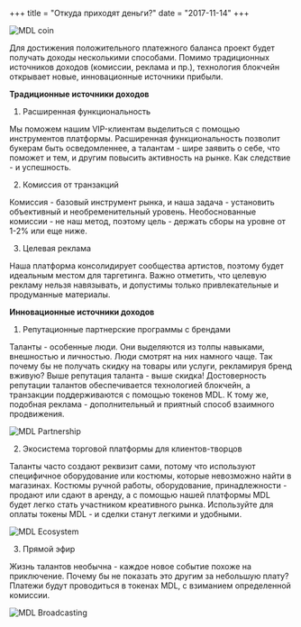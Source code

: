 +++
title = "Откуда приходят деньги?"
date = "2017-11-14"
+++

![MDL coin](https://gateway.ipfs.io/ipfs/QmVHZDTzBb96QgMsCqSEzxuwzyYX4BfNa5M7kxTYWvQC8u/coin.png)

Для достижения положительного платежного баланса проект будет получать доходы несколькими способами. Помимо традиционных источников доходов (комиссии, реклама и пр.), технология блокчейн открывает новые, инновационные источники прибыли.

**Традиционные источники доходов**

1. Расширенная функциональность

Мы поможем нашим VIP-клиентам выделиться с помощью инструментов платформы. Расширенная функциональность позволит букерам быть осведомленнее, а талантам - шире заявить о себе, что поможет и тем, и другим повысить активность на рынке. Как следствие - и успешность.

2. Комиссия от транзакций

Комиссия - базовый инструмент рынка, и наша задача -  установить объективный и необременительный уровень. Необоснованные комиссии - не наш метод, поэтому цель - держать сборы на уровне от 1-2% или еще ниже.

3. Целевая реклама

Наша платформа консолидирует сообщества артистов, поэтому будет идеальным местом для таргетинга. Важно отметить, что целевую рекламу нельзя навязывать, и допустимы только привлекательные и продуманные материалы.

**Инновационные источники доходов**

1. Репутационные партнерские программы с брендами

Таланты - особенные люди. Они выделяются из толпы навыками, внешностью и личностью. Люди смотрят на них намного чаще. Так почему бы не получать скидку на товары или услуги, рекламируя бренд вживую? Выше репутация таланта - выше скидка! Достоверность репутации талантов обеспечивается технологией блокчейн, а транзакции поддерживаются с помощью токенов MDL. К тому же, подобная реклама - дополнительный и приятный способ взаимного продвижения.

![MDL Partnership](https://gateway.ipfs.io/ipfs/QmXYFsWZ6xD8x1JoHW4XTisgURXJbtTd2XrM2n2UNPkWHb/partnership.jpg)

2. Экосистема торговой платформы для клиентов-творцов

Таланты часто создают реквизит сами, потому что используют специфичное оборудование или костюмы, которые невозможно найти в магазинах. Костюмы ручной работы, оборудование, принадлежности - продают или сдают в аренду, а с помощью нашей платформы MDL будет легко стать участником креативного рынка. Используйте для оплаты токены MDL - и сделки станут легкими и удобными.

![MDL Ecosystem](https://gateway.ipfs.io/ipfs/QmYkMaUN76r9uwsDbBTPXEjKcQ2tD5MjqK8utdbzQSrdy2/ecosystem.jpg)

3. Прямой эфир

Жизнь талантов необычна - каждое новое событие похоже на приключение. Почему бы не показать это другим за небольшую плату? Платежи будут проводиться в токенах MDL, с взиманием определенной комиссии.

![MDL Broadcasting](https://gateway.ipfs.io/ipfs/QmaQKVcmPzuJ7GU1o7hvQ267q2iNEc2AcTgzgXqbur8dDk/broadcasting.jpg)
